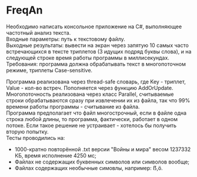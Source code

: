 # FreqAn
Необходимо написать консольное приложение на C#, выполняющее частотный анализ текста.  
Входные параметры: путь к текстовому файлу.  
Выходные результаты: вывести на экран через запятую 10 самых часто встречающихся в тексте триплетов (3 идущих подряд буквы слова), и на следующей строке время работы программы в миллисекундах.  
Требования: программа должна обрабатывать текст в многопоточном режиме, триплеты Case-sensitive.  

Программа реализована через thread-safe словарь, где Key - триплет, Value - кол-во встреч. Пополняется через функцию AddOrUpdate.  
Многопоточность реализована через класс Parallel, считываемые строки обрабатываются сразу при извлечении их из файла, так что 99% времени работы программы - считывание из файла.  
Программа предполагает что файл многострочный, если в файле одна строка любой длины, то программа, фактически, работает в одном потоке. Если такое решение не устраивает - хотелось бы получить вторую попытку.  
Тесты проводились на:  
 - 1000-кратно повторённой .txt версии "Войны и мира" весом 1237332 КБ, время исполнение 4250 мс;
 - Файлах не содержащих буквенных символов или символов вообще;  
 - Файлах содержащих необычные симовлы, например: ẞ,ö.
